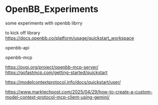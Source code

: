 # OpenBB_Experiments
 some experiments with openbb librry


 to kick off library  https://docs.openbb.co/platform/usage/quickstart_workspace

 openbb-api


openbb-mcp

https://pypi.org/project/openbb-mcp-server/
https://gofastmcp.com/getting-started/quickstart


https://modelcontextprotocol.info/docs/quickstart/user/
 
https://www.marktechpost.com/2025/04/29/how-to-create-a-custom-model-context-protocol-mcp-client-using-gemini/
